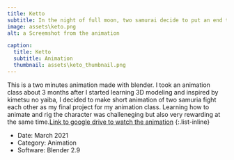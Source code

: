 ```yaml
---
title: Ketto
subtitle: In the night of full moon, two samurai decide to put an end to their grundge and challenge each other with all they've got. There can only be one left standing.
image: assets\keto.png
alt: a Screemshot from the animation

caption:
  title: Ketto
  subtitle: Animation
  thumbnail: assets\keto_thumbnail.png
---
```

This is a two minutes animation made with blender. I took an animation class about 3 months after I started learning 3D modeling and inspired by kimetsu no yaiba, I decided to make short animation of two samuria fight each other as my final project for my animation class. Learning how to animate and rig the character was challeneging but also very rewarding at the same time.[Link to google drive to watch the animation](https://drive.google.com/file/d/1mki4mo5tkck4fodL2_zpv9WGfEApmnsf/view?usp=sharing)
{:.list-inline}
- Date: March 2021
- Category: Animation
- Software: Blender 2.9
